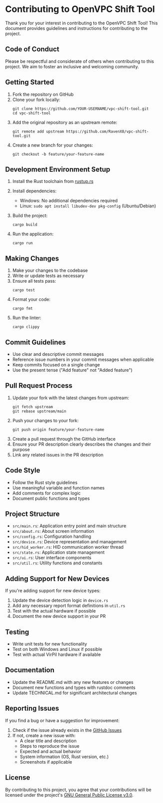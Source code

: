 # Contributing to OpenVPC Shift Tool

Thank you for your interest in contributing to the OpenVPC Shift Tool! This document provides guidelines and instructions for contributing to the project.

## Code of Conduct

Please be respectful and considerate of others when contributing to this project. We aim to foster an inclusive and welcoming community.

## Getting Started

1. Fork the repository on GitHub
2. Clone your fork locally:
   ```
   git clone https://github.com/YOUR-USERNAME/vpc-shift-tool.git
   cd vpc-shift-tool
   ```
3. Add the original repository as an upstream remote:
   ```
   git remote add upstream https://github.com/RavenX8/vpc-shift-tool.git
   ```
4. Create a new branch for your changes:
   ```
   git checkout -b feature/your-feature-name
   ```

## Development Environment Setup

1. Install the Rust toolchain from [rustup.rs](https://rustup.rs/)
2. Install dependencies:
   - Windows: No additional dependencies required
   - Linux: `sudo apt install libudev-dev pkg-config` (Ubuntu/Debian)

3. Build the project:
   ```
   cargo build
   ```

4. Run the application:
   ```
   cargo run
   ```

## Making Changes

1. Make your changes to the codebase
2. Write or update tests as necessary
3. Ensure all tests pass:
   ```
   cargo test
   ```
4. Format your code:
   ```
   cargo fmt
   ```
5. Run the linter:
   ```
   cargo clippy
   ```

## Commit Guidelines

- Use clear and descriptive commit messages
- Reference issue numbers in your commit messages when applicable
- Keep commits focused on a single change
- Use the present tense ("Add feature" not "Added feature")

## Pull Request Process

1. Update your fork with the latest changes from upstream:
   ```
   git fetch upstream
   git rebase upstream/main
   ```
2. Push your changes to your fork:
   ```
   git push origin feature/your-feature-name
   ```
3. Create a pull request through the GitHub interface
4. Ensure your PR description clearly describes the changes and their purpose
5. Link any related issues in the PR description

## Code Style

- Follow the Rust style guidelines
- Use meaningful variable and function names
- Add comments for complex logic
- Document public functions and types

## Project Structure

- `src/main.rs`: Application entry point and main structure
- `src/about.rs`: About screen information
- `src/config.rs`: Configuration handling
- `src/device.rs`: Device representation and management
- `src/hid_worker.rs`: HID communication worker thread
- `src/state.rs`: Application state management
- `src/ui.rs`: User interface components
- `src/util.rs`: Utility functions and constants

## Adding Support for New Devices

If you're adding support for new device types:

1. Update the device detection logic in `device.rs`
2. Add any necessary report format definitions in `util.rs`
3. Test with the actual hardware if possible
4. Document the new device support in your PR

## Testing

- Write unit tests for new functionality
- Test on both Windows and Linux if possible
- Test with actual VirPil hardware if available

## Documentation

- Update the README.md with any new features or changes
- Document new functions and types with rustdoc comments
- Update TECHNICAL.md for significant architectural changes

## Reporting Issues

If you find a bug or have a suggestion for improvement:

1. Check if the issue already exists in the [GitHub Issues](https://github.com/RavenX8/vpc-shift-tool/issues)
2. If not, create a new issue with:
   - A clear title and description
   - Steps to reproduce the issue
   - Expected and actual behavior
   - System information (OS, Rust version, etc.)
   - Screenshots if applicable

## License

By contributing to this project, you agree that your contributions will be licensed under the project's [GNU General Public License v3.0](LICENSE).
